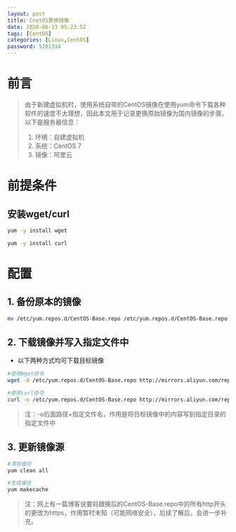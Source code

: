 ```yaml
---
layout: post
title: CnetOS更换镜像
date: 2020-06-13 05:23:52
tags: [CentOS]
categories: [Linux,CentOS]
password: 5201314
---
```


# 前言

>由于新建虚拟机时，使用系统自带的CentOS镜像在使用yum命令下载各种软件的速度不太理想，因此本文用于记录更换原始镜像为国内镜像的步骤。以下是服务器信息：
>1. 环境：自建虚拟机
>2. 系统：CentOS 7
>3. 镜像：阿里云

<!-- more -->

# 前提条件

## 安装wget/curl

```bash
yum -y install wget

yum -y install curl
```

# 配置

## 1. 备份原本的镜像

```bash
mv /etc/yum.repos.d/CentOS-Base.repo /etc/yum.repos.d/CentOS-Base.repo.backup
```

## 2. 下载镜像并写入指定文件中

- 以下两种方式均可下载目标镜像

```bash
#使用Wget命令
wget -O /etc/yum.repos.d/CentOS-Base.repo http://mirrors.aliyun.com/repo/Centos-7.repo

#使用curl命令
curl -o /etc/yum.repos.d/CentOS-Base.repo http://mirrors.aliyun.com/repo/Centos-7.repo
```

>注：-o后面路径+指定文件名，作用是将目标镜像中的内容写到指定目录的指定文件中


## 3. 更新镜像源

```bash
#清除缓存
yum clean all

#生成缓存
yum makecache
```

>注：网上有一篇博客说要将跟换后的CentOS-Base.repo中的所有http开头的更改为https，作用暂时未知（可能网络安全），后续了解后，会进一步补充。